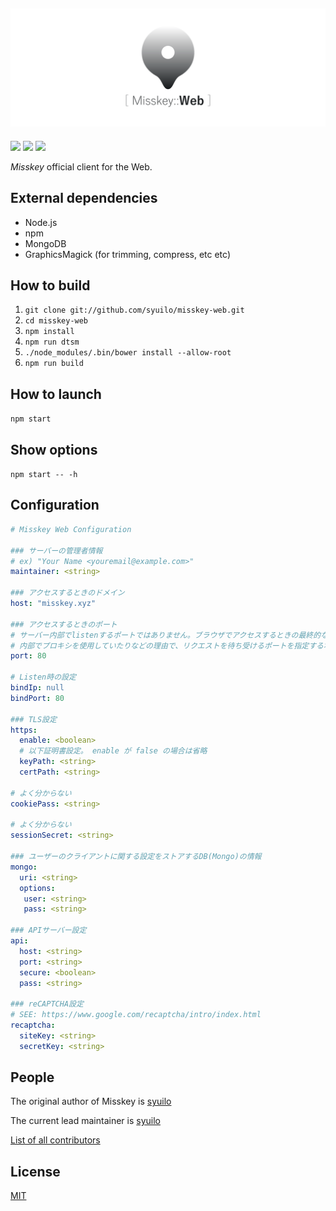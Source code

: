 ![](./web.png)
-----------------------------

[![][travis-badge]][travis-link]
[![][dependencies-badge]][dependencies-link]
[![][mit-badge]][mit]

*Misskey* official client for the Web.

## External dependencies
* Node.js
* npm
* MongoDB
* GraphicsMagick (for trimming, compress, etc etc)

## How to build
1. `git clone git://github.com/syuilo/misskey-web.git`
2. `cd misskey-web`
3. `npm install`
4. `npm run dtsm`
4. `./node_modules/.bin/bower install --allow-root`
5. `npm run build`

## How to launch
`npm start`

## Show options
`npm start -- -h`

## Configuration

``` yaml
# Misskey Web Configuration

### サーバーの管理者情報
# ex) "Your Name <youremail@example.com>"
maintainer: <string>

### アクセスするときのドメイン
host: "misskey.xyz"

### アクセスするときのポート
# サーバー内部でlistenするポートではありません。ブラウザでアクセスするときの最終的なポートです。
# 内部でプロキシを使用していたりなどの理由で、リクエストを待ち受けるポートを指定する場合は bindPorts の項目を設定してください。
port: 80

# Listen時の設定
bindIp: null
bindPort: 80

### TLS設定
https:
  enable: <boolean>
  # 以下証明書設定。 enable が false の場合は省略
  keyPath: <string>
  certPath: <string>

# よく分からない
cookiePass: <string>

# よく分からない
sessionSecret: <string>

### ユーザーのクライアントに関する設定をストアするDB(Mongo)の情報
mongo:
  uri: <string>
  options:
   user: <string>
   pass: <string>

### APIサーバー設定
api:
  host: <string>
  port: <string>
  secure: <boolean>
  pass: <string>

### reCAPTCHA設定
# SEE: https://www.google.com/recaptcha/intro/index.html
recaptcha:
  siteKey: <string>
  secretKey: <string>

```

## People

The original author of Misskey is [syuilo](https://github.com/syuilo)

The current lead maintainer is [syuilo](https://github.com/syuilo)

[List of all contributors](https://github.com/syuilo/misskey-web/graphs/contributors)

## License
[MIT](LICENSE)

[mit]:                http://opensource.org/licenses/MIT
[mit-badge]:          https://img.shields.io/badge/license-MIT-444444.svg?style=flat-square
[travis-link]:        https://travis-ci.org/syuilo/misskey-web
[travis-badge]:       http://img.shields.io/travis/syuilo/misskey-web.svg?style=flat-square
[dependencies-link]:  https://gemnasium.com/syuilo/misskey-web
[dependencies-badge]: https://img.shields.io/gemnasium/syuilo/misskey-web.svg?style=flat-square
